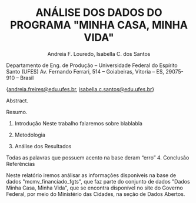 <h1 align="center"> ANÁLISE DOS DADOS DO PROGRAMA "MINHA CASA, MINHA VIDA" </h1> 

<p align="center"> 
Andreia F. Louredo, Isabella C. dos Santos
  
Departamento de Eng. de Produção – Universidade Federal do Espírito Santo (UFES)
Av. Fernando Ferrari, 514 – Goiabeiras, Vitoria – ES, 29075-910 – Brasil

{andreia.freires@edu.ufes.br, isabella.c.santos@edu.ufes.br}
</p>


Abstract. 


Resumo. 


1.	Introdução
Neste trabalho falaremos sobre blablabla 


2.	Metodologia
3.	Análise dos Resultados 

Todas as palavras que possuem acento na base deram “erro”
4.	Conclusão
Referências 



Neste relatório iremos análisar as informações disponíveis na base de dados "mcmv_financiado_fgts", que faz parte do conjunto de dados "Dados Minha Casa, Minha Vida", que se encontra disponível no site do Governo Federal, por meio do Ministério das Cidades, na seção de Dados Abertos.





